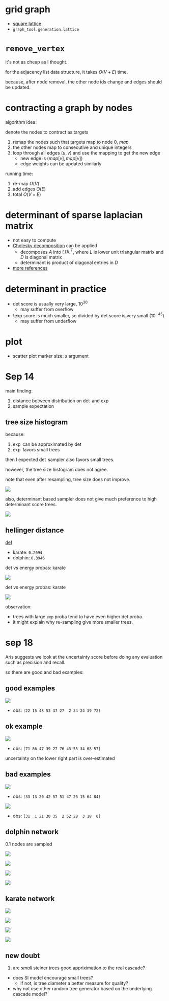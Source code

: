 # grid graph

- [square lattice](https://en.wikipedia.org/wiki/Square_lattice)
- `graph_tool.generation.lattice`

# `remove_vertex`

it's not as cheap as I thought. 

for the adjacency list data structure, it takes $`O(V+E)`$ time. 

because, after node removal, the other node ids change and edges should be updated. 


# contracting a graph by nodes

algorithm idea:

denote the nodes to contract as targets

1. remap the nodes such that targets map to node 0, $`map`$
2. the other nodes map to consecutive and unique integers
3. loop through all edges $`(u, v)`$ and use the mapping to get the new edge
   - new edge is $`(map[v], map[v])`$
   - edge weights can be updated similarly

running time:

1. re-map $`O(V)`$
2. add edges $`O(E)`$
3. total $`O(V+E)`$

# determinant of sparse laplacian matrix

- not easy to compute
- [Cholesky decomposition](https://en.wikipedia.org/wiki/Cholesky_decomposition) can be applied
  - decomposes $`A`$ into $`L D L^T`$, where $`L`$ is lower unit triangular matrix and $`D`$ is diagonal matrix
  - determinant is product of diagonal entries in $`D`$
- [more references](https://stackoverflow.com/questions/19107617/how-to-compute-scipy-sparse-matrix-determinant-without-turning-it-to-dense)

# determinant in practice

- det score is usually very large, $`10^{30}`$
  - may suffer from overflow
- \exp score is much smaller, so divided by det score is very  small ($`10^{-45}`$)
  - may suffer from underflow

# plot

- scatter plot marker size: $`s`$ argument

# Sep 14

main finding:

1. distance between distribution on $`\det`$ and $`\exp`$
2. sample expectation

##  tree size histogram

because:

1. $`\exp`$ can be approximated by $`\det`$
2. $`\exp`$ favors small trees

then I expected $`\det`$ sampler also favors small trees. 

however, the tree size histogram does not agree. 

note that even after resampling, tree size does not improve. 

![](figs/sampling-tree-size-histogram.png)

also, determinant based sampler does not give much preference to high determinant score trees. 

![](figs/sampling-determinant-histogram.png)

## hellinger distance

[def](https://en.wikipedia.org/wiki/Hellinger_distance\#Discrete_distributions)

- karate: `0.2094`
- dolphin: `0.3946`

det vs energy probas: karate

![](figs/hellinger-karate.png)


det vs energy probas: karate

![](figs/hellinger-dolphin.png)

observation:

- trees with large `exp` proba tend to have even higher det proba. 
- it might explain why re-sampling give more smaller trees. 

# sep 18

Aris suggests we look at the uncertainty score before doing any evaluation such as precision and recall. 

so there are good and bad examples:

## good examples

![](figs/inf-proba-vs-uncertainty-good-example.png)

- obs: `[22 15 48 53 37 27  2 34 24 39 72]`

## ok example

![](figs/inf-proba-vs-uncertainty-good-example-1.png)

- obs: `[71 86 47 39 27 76 43 55 34 68 57]`

uncertainty on the lower right part is over-estimated

## bad examples

![](figs/inf-proba-vs-uncertainty-bad-example.png)

- obs: `[33 13 20 42 57 51 47 26 15 64 84]`

![](figs/inf-proba-vs-uncertainty-bad-example-1.png)

- obs: `[31  1 21 30 35  2 52 28  3 18  0]`

## dolphin network

0.1 nodes are sampled

![](figs/inf-proba-vs-uncertainty-dolphin-1.png)

![](figs/inf-proba-vs-uncertainty-dolphin-2.png)

![](figs/inf-proba-vs-uncertainty-dolphin-3.png)

![](figs/inf-proba-vs-uncertainty-dolphin-4.png)


## karate network

![](figs/inf-proba-vs-uncertainty-karate-1.png)

![](figs/inf-proba-vs-uncertainty-karate-2.png)

![](figs/inf-proba-vs-uncertainty-karate-3.png)

![](figs/inf-proba-vs-uncertainty-karate-4.png)


## new doubt

1. are *small* steiner trees good appriximation to the real cascade?

- does SI model encourage small trees?
   -  if not, is tree diameter a better measure for quality?
- why not use other random tree generator based on the underlying cascade model?

